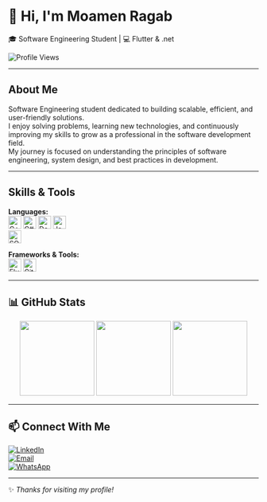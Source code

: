 # 👋 Hi, I'm Moamen Ragab  
🎓 Software Engineering Student | 💻 Flutter & .net  

![Profile Views](https://komarev.com/ghpvc/?username=moamenragab189&color=blue)

---

##  About Me  

Software Engineering student dedicated to building scalable, efficient, and user-friendly solutions.  
I enjoy solving problems, learning new technologies, and continuously improving my skills to grow as a professional in the software development field.  
My journey is focused on understanding the principles of software engineering, system design, and best practices in development.  

---

##  Skills & Tools  

**Languages:**  
<img src="https://cdn.jsdelivr.net/gh/devicons/devicon/icons/cplusplus/cplusplus-original.svg" alt="C++" height="26"/> 
<img src="https://cdn.jsdelivr.net/gh/devicons/devicon/icons/csharp/csharp-original.svg" alt="C#" height="26"/> 
<img src="https://cdn.jsdelivr.net/gh/devicons/devicon/icons/dart/dart-original.svg" alt="Dart" height="26"/> 
<img src="https://cdn.jsdelivr.net/gh/devicons/devicon/icons/javascript/javascript-original.svg" alt="JavaScript" height="26"/>  
<img src="https://cdn.jsdelivr.net/gh/devicons/devicon/icons/microsoftsqlserver/microsoftsqlserver-plain.svg" alt="SQL Server" height="26"/>  

**Frameworks & Tools:**  
<img src="https://cdn.jsdelivr.net/gh/devicons/devicon/icons/flutter/flutter-original.svg" alt="Flutter" height="26"/> 
<img src="https://cdn.jsdelivr.net/gh/devicons/devicon/icons/git/git-original.svg" alt="Git" height="26"/>  

---

## 📊 GitHub Stats  

<p align="center">
  <img src="https://github-readme-stats.vercel.app/api?username=moamenragab189&show_icons=true&theme=tokyonight" height="150"/>
  <img src="https://github-readme-stats.vercel.app/api/top-langs/?username=moamenragab189&layout=compact&theme=tokyonight" height="150"/>
  <img src="https://streak-stats.demolab.com?user=moamenragab189&theme=tokyonight&date_format=j%20M%5B%20Y%5D" height="150"/>
</p>


---

## 📫 Connect With Me  

[![LinkedIn](https://img.shields.io/badge/LinkedIn-blue?logo=linkedin&logoColor=white)](https://linkedin.com/in/moamen-ragab)  
[![Email](https://img.shields.io/badge/Email-red?logo=gmail&logoColor=white)](mailto:moamenragab66@gmail.com)  
[![WhatsApp](https://img.shields.io/badge/WhatsApp-green?logo=whatsapp&logoColor=white)](https://wa.me/201020641775)  

---
✨ *Thanks for visiting my profile!*
